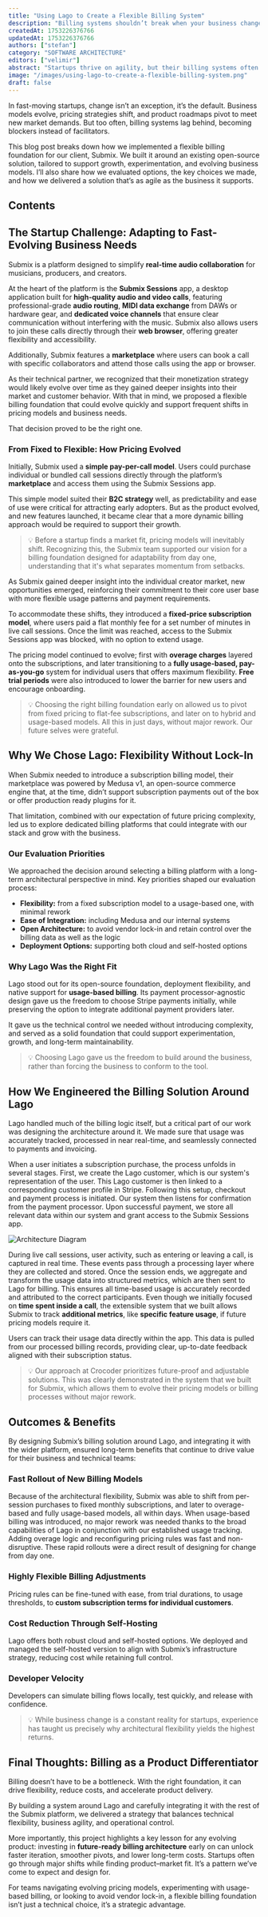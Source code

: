 ```yaml
---
title: "Using Lago to Create a Flexible Billing System"
description: "Billing systems shouldn’t break when your business changes. Startups need flexibility, not lock-in. This post shows how we built a billing foundation that adapts as fast as the product—switching models in days, not months. Powered by open-source tools, designed for change."
createdAt: 1753226376766
updatedAt: 1753226376766
authors: ["stefan"]
category: "SOFTWARE ARCHITECTURE"
editors: ["velimir"]
abstract: "Startups thrive on agility, but their billing systems often don’t. While product roadmaps and pricing models shift rapidly in pursuit of growth and product–market fit, billing infrastructure tends to lag behind, creating friction just when flexibility is needed most. In this post, we unpack how we helped Submix, a real-time audio collaboration platform, build a future-proof billing foundation tailored to constant change. By leveraging Lago, an open-source, usage-based billing engine, we delivered a system designed for adaptability, not rigidity. The result: seamless transitions between pricing models, faster go-to-market iterations, and full ownership over billing logic and data. For fast-moving teams, treating billing as a strategic lever, not an afterthought, can unlock speed, resilience, and long-term optionality."
image: "/images/using-lago-to-create-a-flexible-billing-system.png"
draft: false
---
```


In fast-moving startups, change isn’t an exception, it’s the default. Business models evolve, pricing strategies shift, and product roadmaps pivot to meet new market demands. But too often, billing systems lag behind, becoming blockers instead of facilitators.

This blog post breaks down how we implemented a flexible billing foundation for our client, Submix. We built it around an existing open-source solution, tailored to support growth, experimentation, and evolving business models. I’ll also share how we evaluated options, the key choices we made, and how we delivered a solution that’s as agile as the business it supports.

## Contents

## The Startup Challenge: Adapting to Fast-Evolving Business Needs

Submix is a platform designed to simplify **real-time audio collaboration** for musicians, producers, and creators.

At the heart of the platform is the **Submix Sessions** app, a desktop application built for **high-quality audio and video calls**, featuring professional-grade **audio routing**, **MIDI data exchange** from DAWs or hardware gear, and **dedicated voice channels** that ensure clear communication without interfering with the music. Submix also allows users to join these calls directly through their **web browser**, offering greater flexibility and accessibility.

Additionally, Submix features a **marketplace** where users can book a call with specific collaborators and attend those calls using the app or browser.

As their technical partner, we recognized that their monetization strategy would likely evolve over time as they gained deeper insights into their market and customer behavior. With that in mind, we proposed a flexible billing foundation that could evolve quickly and support frequent shifts in pricing models and business needs.

That decision proved to be the right one.

### From Fixed to Flexible: How Pricing Evolved

Initially, Submix used a **simple pay-per-call model**. Users could purchase individual or bundled call sessions directly through the platform’s **marketplace** and access them using the Submix Sessions app.

This simple model suited their **B2C strategy** well, as predictability and ease of use were critical for attracting early adopters. But as the product evolved, and new features launched, it became clear that a more dynamic billing approach would be required to support their growth.

<blockquote style="quotes: none;">
<p>💡 Before a startup finds a market fit, pricing models will inevitably shift. Recognizing this, the Submix team supported our vision for a billing foundation designed for adaptability from day one, understanding that it's what separates momentum from setbacks.</p>
</blockquote>

As Submix gained deeper insight into the individual creator market, new opportunities emerged, reinforcing their commitment to their core user base with more flexible usage patterns and payment requirements.

To accommodate these shifts, they introduced a **fixed-price subscription model**, where users paid a flat monthly fee for a set number of minutes in live call sessions. Once the limit was reached, access to the Submix Sessions app was blocked, with no option to extend usage.

The pricing model continued to evolve; first with **overage charges** layered onto the subscriptions, and later transitioning to a **fully usage-based, pay-as-you-go** system for individual users that offers maximum flexibility. **Free trial periods** were also introduced to lower the barrier for new users and encourage onboarding.

<blockquote style="quotes: none;">
<p>💡  Choosing the right billing foundation early on allowed us to pivot from fixed pricing to flat-fee subscriptions, and later on to hybrid and usage-based models. All this in just days, without major rework. Our future selves were grateful.</p>
</blockquote>

## Why We Chose Lago: Flexibility Without Lock-In

When Submix needed to introduce a subscription billing model, their marketplace was powered by Medusa v1, an open-source commerce engine that, at the time, didn’t support subscription payments out of the box or offer production ready plugins for it.

That limitation, combined with our expectation of future pricing complexity, led us to explore dedicated billing platforms that could integrate with our stack and grow with the business.

### Our Evaluation Priorities

We approached the decision around selecting a billing platform with a long-term architectural perspective in mind. Key priorities shaped our evaluation process:

- **Flexibility:** from a fixed subscription model to a usage-based one, with minimal rework
- **Ease of Integration:** including Medusa and our internal systems
- **Open Architecture:** to avoid vendor lock-in and retain control over the billing data as well as the logic
- **Deployment Options:** supporting both cloud and self-hosted options

### Why Lago Was the Right Fit

Lago stood out for its open-source foundation, deployment flexibility, and native support for **usage-based billing**. Its payment processor-agnostic design gave us the freedom to choose Stripe payments initially, while preserving the option to integrate additional payment providers later.

It gave us the technical control we needed without introducing complexity, and served as a solid foundation that could support experimentation, growth, and long-term maintainability.

<blockquote style="quotes: none;">
<p>💡 Choosing Lago gave us the freedom to build around the business, rather than forcing the business to conform to the tool.</p>
</blockquote>

## How We Engineered the Billing Solution Around Lago

Lago handled much of the billing logic itself, but a critical part of our work was designing the architecture around it. We made sure that usage was accurately tracked, processed in near real-time, and seamlessly connected to payments and invoicing.

When a user initiates a subscription purchase, the process unfolds in several stages. First, we create the Lago customer, which is our system's representation of the user. This Lago customer is then linked to a corresponding customer profile in Stripe. Following this setup, checkout and payment process is initiated. Our system then listens for confirmation from the payment processor. Upon successful payment, we store all relevant data within our system and grant access to the Submix Sessions app.

![Architecture Diagram](/images/using-lago-to-create-a-flexible-billing-system/stefan-submix-diagram.png)

During live call sessions, user activity, such as entering or leaving a call, is captured in real time. These events pass through a processing layer where they are collected and stored. Once the session ends, we aggregate and transform the usage data into structured metrics, which are then sent to Lago for billing. This ensures all time-based usage is accurately recorded and attributed to the correct participants. Even though we initially focused on **time spent inside a call**, the extensible system that we built allows Submix to track **additional metrics**, like **specific feature usage**, if future pricing models require it.

Users can track their usage data directly within the app. This data is pulled from our processed billing records, providing clear, up-to-date feedback aligned with their subscription status.

<blockquote style="quotes: none;">
<p>💡 Our approach at Crocoder prioritizes future-proof and adjustable solutions. This was clearly demonstrated in the system that we built for Submix, which allows them to evolve their pricing models or billing processes without major rework.</p>
</blockquote>

## Outcomes & Benefits

By designing Submix’s billing solution around Lago, and integrating it with the wider platform, ensured long-term benefits that continue to drive value for their business and technical teams:

### Fast Rollout of New Billing Models

Because of the architectural flexibility, Submix was able to shift from per-session purchases to fixed monthly subscriptions, and later to overage-based and fully usage-based models, all within days. When usage-based billing was introduced, no major rework was needed thanks to the broad capabilities of Lago in conjunction with our established usage tracking. Adding overage logic and reconfiguring pricing rules was fast and non-disruptive. These rapid rollouts were a direct result of  designing for change from day one.


### Highly Flexible Billing Adjustments

Pricing rules can be fine-tuned with ease, from trial durations, to usage thresholds, to **custom subscription terms for individual customers**.

### Cost Reduction Through Self-Hosting

Lago offers both robust cloud and self-hosted options. We deployed and managed the self-hosted version to align with Submix’s infrastructure strategy, reducing cost while retaining full control.

### Developer Velocity

Developers can simulate billing flows locally, test quickly, and release with confidence.

<blockquote style="quotes: none;">
<p>💡 While business change is a constant reality for startups, experience has taught us precisely why architectural flexibility yields the highest returns.</p>
</blockquote>

## Final Thoughts: Billing as a Product Differentiator

Billing doesn’t have to be a bottleneck. With the right foundation, it can drive flexibility, reduce costs, and accelerate product delivery.

By building a system around Lago and carefully integrating it with the rest of the Submix platform, we delivered a strategy that balances technical flexibility, business agility, and operational control.

More importantly, this project highlights a key lesson for any evolving product: investing in **future-ready billing architecture** early on can unlock faster iteration, smoother pivots, and lower long-term costs. Startups often go through major shifts while finding product–market fit. It’s a pattern we’ve come to expect and design for.

For teams navigating evolving pricing models, experimenting with usage-based billing, or looking to avoid vendor lock-in, a flexible billing foundation isn’t just a technical choice, it’s a strategic advantage.